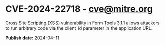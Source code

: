 # CVE-2024-22718 - cve@mitre.org

Cross Site Scripting (XSS) vulnerability in Form Tools 3.1.1 allows attackers to run arbitrary code via the client_id parameter in the application URL.

**Publish date:** 2024-04-11
